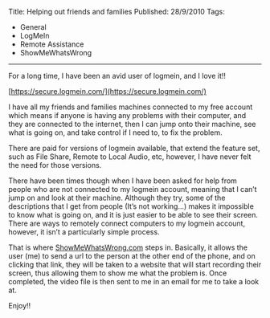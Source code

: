 Title: Helping out friends and families
Published: 28/9/2010
Tags:
- General
- LogMeIn
- Remote Assistance
- ShowMeWhatsWrong
---

For a long time, I have been an avid user of logmein, and I love it!!

[https://secure.logmein.com/](https://secure.logmein.com/)

I have all my friends and families machines connected to my free account which means if anyone is having any problems with their computer, and they are connected to the internet, then I can jump onto their machine, see what is going on, and take control if I need to, to fix the problem. 

There are paid for versions of logmein available, that extend the feature set, such as File Share, Remote to Local Audio, etc, however, I have never felt the need for those versions.

There have been times though when I have been asked for help from people who are not connected to my logmein account, meaning that I can’t jump on and look at their machine. Although they try, some of the descriptions that I get from people (It’s not working…) makes it impossible to know what is going on, and it is just easier to be able to see their screen. There are ways to remotely connect computers to my logmein account, however, it isn’t a particularly simple process.

That is where [ShowMeWhatsWrong.com](http://showmewhatswrong.com/) steps in. Basically, it allows the user (me) to send a url to the person at the other end of the phone, and on clicking that link, they will be taken to a website that will start recording their screen, thus allowing them to show me what the problem is. Once completed, the video file is then sent to me in an email for me to take a look at.

Enjoy!!
